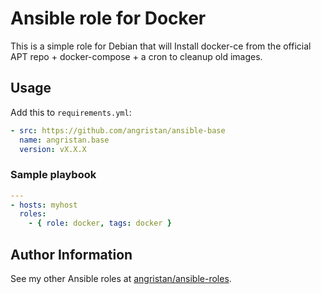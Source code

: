 # Ansible role for Docker

This is a simple role for Debian that will Install docker-ce from the official APT repo + docker-compose + a cron to cleanup old images.

## Usage

Add this to `requirements.yml`:

```yml
- src: https://github.com/angristan/ansible-base
  name: angristan.base
  version: vX.X.X
```

### Sample playbook

```yaml
---
- hosts: myhost
  roles:
    - { role: docker, tags: docker }
```

## Author Information

See my other Ansible roles at [angristan/ansible-roles](https://github.com/angristan/ansible-roles).
